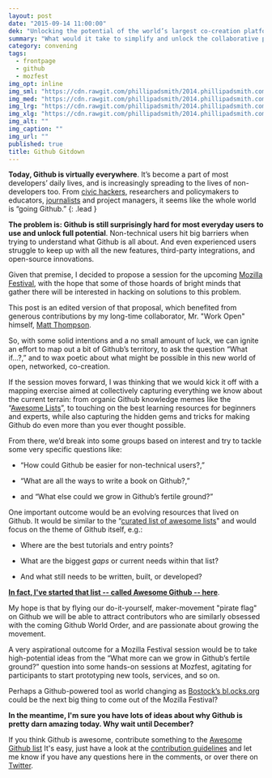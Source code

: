```yaml
---
layout: post
date: "2015-09-14 11:00:00"
dek: "Unlocking the potential of the world’s largest co-creation platform"
summary: "What would it take to simplify and unlock the collaborative power Github for all? "
category: convening
tags: 
  - frontpage
  - github
  - mozfest
img_opt: inline
img_sml: "https://cdn.rawgit.com/phillipadsmith/2014.phillipadsmith.com/master/files/colonize-github-100px.jpg"
img_med: "https://cdn.rawgit.com/phillipadsmith/2014.phillipadsmith.com/master/files/colonize-github-100px.jpg"
img_lrg: "https://cdn.rawgit.com/phillipadsmith/2014.phillipadsmith.com/master/files/colonize-github-100px.jpg"
img_xlg: "https://cdn.rawgit.com/phillipadsmith/2014.phillipadsmith.com/master/files/colonize-github-100px.jpg"
img_alt: ""
img_caption: ""
img_url: ""
published: true
title: Github Gitdown
---
```


**Today, Github is virtually everywhere**. It’s become a part of most developers’ daily lives, and is increasingly spreading to the lives of non-developers too. From [civic hackers](https://github.com/california-civic-data-coalition), researchers and policymakers to educators, [journalists](https://github.com/NYTimes) and project managers, it seems like the whole world is “going Github.” 
{: .lead }

**The problem is: Github is still surprisingly hard for most everyday users to use and unlock full potential**. Non-technical users hit big barriers when trying to understand what Github is all about. And even experienced users struggle to keep up with all the new features, third-party integrations, and open-source innovations. 

Given that premise, I decided to propose a session for the upcoming [Mozilla Festival](https://2015.mozillafestival.org/), with the hope that some of those hoards of bright minds that gather there will be interested in hacking on solutions to this problem. 

This post is an edited version of that proposal, which benefited from generous contributions by my long-time collaborator, Mr. "Work Open" himself, [Matt Thompson](https://twitter.com/openmatt).

So, with some solid intentions and a no small amount of luck, we can ignite an effort to map out a bit of Github’s territory, to ask the question “What if…?,” and to wax poetic about what might be possible in this new world of open, networked, co-creation. 

If the session moves forward, I was thinking that we would kick it off with a mapping exercise aimed at collectively capturing everything we know about the current terrain: from organic Github knowledge memes like the “[Awesome Lists](https://github.com/sindresorhus/awesome)”, to touching on the best learning resources for beginners and experts, while also capturing the hidden gems and tricks for making Github do even more than you ever thought possible.

From there, we’d break into some groups based on interest and try to tackle  some very specific questions like: 

* “How could Github be easier for non-technical users?,” 

* “What are all the ways to write a book on Github?,”  

* and “What else could we grow in Github’s fertile ground?”  

One important outcome would be an evolving resources that lived on Github. It would be similar to the “[curated list of awesome lists](https://github.com/sindresorhus/awesome)" and would focus on the theme of Github itself, e.g.:

* Where are the best tutorials and entry points? 

* What are the biggest *gaps* or current needs within that list? 

* And what still needs to be written, built, or developed? 

[**In fact, I've started that list -- called Awesome Github -- here**](https://github.com/phillipadsmith/awesome-github).

My hope is that by flying our do-it-yourself, maker-movement "pirate flag" on Github we will be able to attract contributors who are similarly obsessed with the coming Github World Order, and are passionate about growing the movement.

A very aspirational outcome for a Mozilla Festival session would be to take high-potential ideas from the “What more can we grow in Github’s fertile ground?” question into some hands-on sessions at Mozfest, agitating for participants to start prototyping new tools, services, and so on. 

Perhaps a Github-powered tool as world changing as [Bostock’s bl.ocks.org](http://bost.ocks.org/mike/block/) could be the next big thing to come out of the Mozilla Festival?

**In the meantime, I'm sure you have lots of ideas about why Github is pretty darn amazing today. Why wait until December?**

If you think Github is awesome, contribute something to the [Awesome Github list](https://github.com/phillipadsmith/awesome-github) It's easy, just have a look at the [contribution guidelines](https://github.com/phillipadsmith/awesome-github/blob/master/CONTRIBUTING.md) and let me know if you have any questions here in the comments, or over there on [Twitter](http://twitter.com/phillipadsmith).




